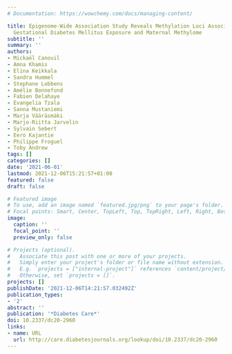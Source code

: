 ```yaml
---
# Documentation: https://wowchemy.com/docs/managing-content/

title: Epigenome-Wide Association Study Reveals Methylation Loci Associated With Offspring
  Gestational Diabetes Mellitus Exposure and Maternal Methylome
subtitle: ''
summary: ''
authors:
- Mickaël Canouil
- Amna Khamis
- Elina Keikkala
- Sandra Hummel
- Stephane Lobbens
- Amélie Bonnefond
- Fabien Delahaye
- Evangelia Tzala
- Sanna Mustaniemi
- Marja Vääräsmäki
- Marjo-Riitta Jarvelin
- Sylvain Sebert
- Eero Kajantie
- Philippe Froguel
- Toby Andrew
tags: []
categories: []
date: '2021-06-01'
lastmod: 2021-12-06T15:21:57+01:00
featured: false
draft: false

# Featured image
# To use, add an image named `featured.jpg/png` to your page's folder.
# Focal points: Smart, Center, TopLeft, Top, TopRight, Left, Right, BottomLeft, Bottom, BottomRight.
image:
  caption: ''
  focal_point: ''
  preview_only: false

# Projects (optional).
#   Associate this post with one or more of your projects.
#   Simply enter your project's folder or file name without extension.
#   E.g. `projects = ["internal-project"]` references `content/project/deep-learning/index.md`.
#   Otherwise, set `projects = []`.
projects: []
publishDate: '2021-12-06T14:21:57.032492Z'
publication_types:
- '2'
abstract: ''
publication: '*Diabetes Care*'
doi: 10.2337/dc20-2960
links:
- name: URL
  url: http://care.diabetesjournals.org/lookup/doi/10.2337/dc20-2960
---
```

